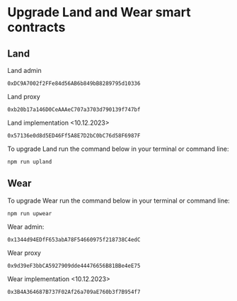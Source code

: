 # Upgrade Land and Wear smart contracts

## Land

Land admin

`0xDC9A7002f2FFe84d56AB6b849bB8289795d10336`

Land proxy

`0xb20b17a146D0CeAAAeC707a3703d790139f747bf`

Land implementation <10.12.2023>

`0x57136e0d8d5ED46Ff5A8E7D2bC0bC76d58F6987F`

To upgrade Land run the command below in your terminal or command line:

`npm run upland`

## Wear

To upgrade Wear run the command below in your terminal or command line:

`npm run upwear`

Wear admin:

`0x1344d94EDfF653abA78F54660975f218738C4edC`

Wear proxy

`0x9d39eF3bbCA5927909dde44476656B81BBe4eE75`

Wear implementation <10.12.2023>

`0x3B4A364687B737F02Af26a709aE760b3f7B954f7`
